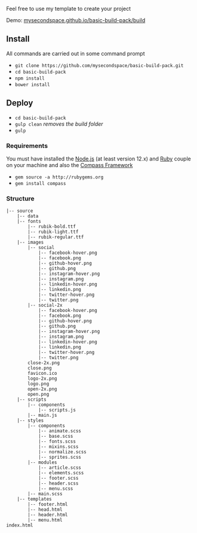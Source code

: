 Feel free to use my template to create your project

Demo: [mysecondspace.github.io/basic-build-pack/build](https://mysecondspace.github.io/basic-build-pack/build/)

## Install
All commands are carried out in some command prompt
- `git clone https://github.com/mysecondspace/basic-build-pack.git`
- `cd basic-build-pack`
- `npm install`
- `bower install`

## Deploy
- `cd basic-build-pack`
- `gulp clean` *removes the build folder*
- `gulp`

### Requirements
You must have installed the [Node.js](https://nodejs.org/en) (at least version 12.x) and [Ruby](https://www.ruby-lang.org/en/downloads/) couple on your machine and also the [Compass Framework](http://compass-style.org/)
- `gem source -a http://rubygems.org`
- `gem install compass`

### Structure
```
|-- source
    |-- data
    |-- fonts
        |-- rubik-bold.ttf
        |-- rubik-light.ttf
        |-- rubik-regular.ttf
    |-- images
        |-- social
            |-- facebook-hover.png
            |-- facebook.png
            |-- github-hover.png
            |-- github.png
            |-- instagram-hover.png
            |-- instagram.png
            |-- linkedin-hover.png
            |-- linkedin.png
            |-- twitter-hover.png
            |-- twitter.png
        |-- social-2x
            |-- facebook-hover.png
            |-- facebook.png
            |-- github-hover.png
            |-- github.png
            |-- instagram-hover.png
            |-- instagram.png
            |-- linkedin-hover.png
            |-- linkedin.png
            |-- twitter-hover.png
            |-- twitter.png
        close-2x.png
        close.png
        favicon.ico
        logo-2x.png
        logo.png
        open-2x.png
        open.png
    |-- scripts
        |-- components
            |-- scripts.js
        |-- main.js
    |-- styles
        |-- components
            |-- animate.scss
            |-- base.scss
            |-- fonts.scss
            |-- mixins.scss
            |-- normalize.scss
            |-- sprites.scss
        |-- modules
            |-- article.scss
            |-- elements.scss
            |-- footer.scss
            |-- header.scss
            |-- menu.scss
        |-- main.scss
    |-- templates
        |-- footer.html
        |-- head.html
        |-- header.html
        |-- menu.html
index.html
```
